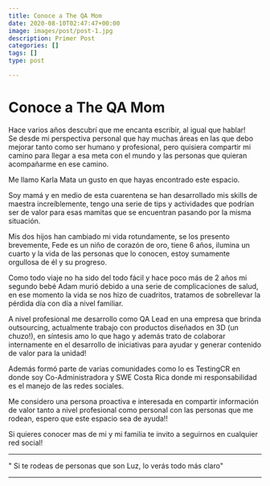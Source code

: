 ```yaml
---
title: Conoce a The QA Mom
date: 2020-08-10T02:47:47+00:00
image: images/post/post-1.jpg
description: Primer Post
categories: []
tags: []
type: post

---
```

# Conoce a The QA Mom

Hace varios años descubrí que me encanta escribir, al igual que hablar!   
Se desde mi perspectiva personal que hay muchas áreas en las que debo mejorar tanto como ser humano y profesional, pero quisiera compartir mi camino para llegar a esa meta con el mundo y las personas que quieran acompañarme en ese camino.   
  
Me llamo Karla Mata un gusto en que hayas encontrado este espacio.

Soy mamá y en medio de esta cuarentena se han desarrollado mis skills de maestra increíblemente, tengo una serie de tips y actividades que podrían ser de valor para esas mamitas que se encuentran pasando por la misma situación.   
  
Mis dos hijos han cambiado mi vida rotundamente, se los presento brevemente, Fede es un niño de corazón de oro, tiene 6 años, ilumina un cuarto y la vida de las personas que lo conocen, estoy sumamente orgullosa de él y su progreso.   
  
Como todo viaje no ha sido del todo fácil y hace poco más de 2 años mi segundo bebé Adam murió debido a una serie de complicaciones de salud, en ese momento la vida se nos hizo de cuadritos, tratamos de sobrellevar la pérdida día con día a nivel familiar.

A nivel profesional me desarrollo como QA Lead en una empresa que brinda outsourcing, actualmente trabajo con productos diseñados en 3D (un chuzo!), en síntesis amo lo que hago y además trato de colaborar internamente en el desarrollo de iniciativas para ayudar y generar contenido de valor para la unidad!   
  
Además formó parte de varias comunidades como lo es TestingCR en donde soy Co-Administradora y SWE Costa Rica donde mi responsabilidad es el manejo de las redes sociales.

  
Me considero una persona proactiva e interesada en compartir información de valor tanto a nivel profesional como personal con las personas que me rodean, espero que este espacio sea de ayuda!!   
  
Si quieres conocer mas de mi y mi familia te invito a seguirnos en cualquier red social!

<hr>

" Si te rodeas de personas que son Luz, lo verás todo más claro"

<hr>